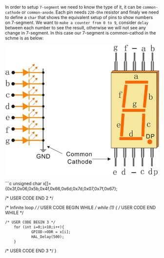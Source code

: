In order to setup `7-segment` we need to know the type of it, it can be `common-cathode` or `common-anode`. Each pin needs `220-Ohm` resistor and finaly we need to define a `char` that shows the equivalent setup of pins to show numbers on 7-segment. We want to `make a counter from 0 to 9`, consider `delay` between each number to see the result, otherwise we will not see any change in 7-segment.
In this case our 7-segment is common-cathod in the schme is as below:
 <p align="center">
  <img 
    src="../../images/s3/7-segment.png"
  >
</p>
```c
  unsigned char x[]={0x3f,0x06,0x5b,0x4f,0x66,0x6d,0x7d,0x07,0x7f,0x67};

  /* USER CODE END 2 */

  /* Infinite loop */
  /* USER CODE BEGIN WHILE */
  while (1)
  {
    /* USER CODE END WHILE */

    /* USER CODE BEGIN 3 */
		for (int i=0;i<10;i++){
				GPIOD->ODR = x[i];
				HAL_Delay(500);
		}
  /* USER CODE END 3 */
}
```
